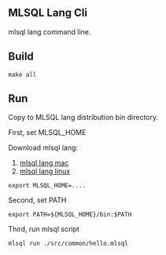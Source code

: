 ## MLSQL Lang Cli

mlsql lang command line.

## Build

```
make all
```

## Run

Copy to MLSQL lang distribution bin directory. 

First, set MLSQL_HOME

Download mlsql lang:
1. [mlsql lang mac](http://download.mlsql.tech/mlsql-lang-darwin-amd64.tar.gz)
2. [mlsql lang linux](http://download.mlsql.tech/mlsql-lang-linux-amd64.tar.gz)

```
export MLSQL_HOME=....
```

Second, set PATH

```
export PATH=${MLSQL_HOME}/bin:$PATH
```

Third, run mlsql script

```
mlsql run ./src/common/hello.mlsql
```
